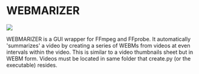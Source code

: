 # WEBMARIZER

![](https://i.imgur.com/cMwvfoG.png)

WEBMARIZER is a GUI wrapper for FFmpeg and FFprobe. It automatically 'summarizes' a video by creating a series of WEBMs from videos at even intervals within the video. This is similar to a video thumbnails sheet but in WEBM form. Videos must be located in same folder that create.py (or the executable) resides.
